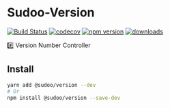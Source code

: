 # Sudoo-Version

[![Build Status](https://travis-ci.com/SudoDotDog/Sudoo-Version.svg?branch=master)](https://travis-ci.com/SudoDotDog/Sudoo-Version)
[![codecov](https://codecov.io/gh/SudoDotDog/Sudoo-Version/branch/master/graph/badge.svg)](https://codecov.io/gh/SudoDotDog/Sudoo-Version)
[![npm version](https://badge.fury.io/js/%40sudoo%2Fversion.svg)](https://badge.fury.io/js/%40sudoo%2Fversion)
[![downloads](https://img.shields.io/npm/dm/@sudoo/version.svg)](https://www.npmjs.com/package/@sudoo/version)

:hash: Version Number Controller

## Install

```sh
yarn add @sudoo/version --dev
# Or
npm install @sudoo/version --save-dev
```
